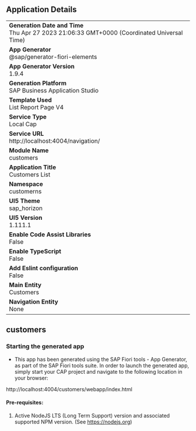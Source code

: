 ## Application Details
|               |
| ------------- |
|**Generation Date and Time**<br>Thu Apr 27 2023 21:06:33 GMT+0000 (Coordinated Universal Time)|
|**App Generator**<br>@sap/generator-fiori-elements|
|**App Generator Version**<br>1.9.4|
|**Generation Platform**<br>SAP Business Application Studio|
|**Template Used**<br>List Report Page V4|
|**Service Type**<br>Local Cap|
|**Service URL**<br>http://localhost:4004/navigation/
|**Module Name**<br>customers|
|**Application Title**<br>Customers List|
|**Namespace**<br>customerns|
|**UI5 Theme**<br>sap_horizon|
|**UI5 Version**<br>1.111.1|
|**Enable Code Assist Libraries**<br>False|
|**Enable TypeScript**<br>False|
|**Add Eslint configuration**<br>False|
|**Main Entity**<br>Customers|
|**Navigation Entity**<br>None|

## customers



### Starting the generated app

-   This app has been generated using the SAP Fiori tools - App Generator, as part of the SAP Fiori tools suite.  In order to launch the generated app, simply start your CAP project and navigate to the following location in your browser:

http://localhost:4004/customers/webapp/index.html

#### Pre-requisites:

1. Active NodeJS LTS (Long Term Support) version and associated supported NPM version.  (See https://nodejs.org)


